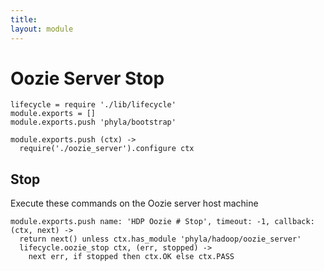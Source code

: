 ```yaml
---
title: 
layout: module
---
```


# Oozie Server Stop

    lifecycle = require './lib/lifecycle'
    module.exports = []
    module.exports.push 'phyla/bootstrap'

    module.exports.push (ctx) ->
      require('./oozie_server').configure ctx

## Stop

Execute these commands on the Oozie server host machine

    module.exports.push name: 'HDP Oozie # Stop', timeout: -1, callback: (ctx, next) ->
      return next() unless ctx.has_module 'phyla/hadoop/oozie_server'
      lifecycle.oozie_stop ctx, (err, stopped) ->
        next err, if stopped then ctx.OK else ctx.PASS
